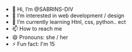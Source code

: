 - 👋 Hi, I’m @SABRINS-DIV
- 👀 I’m interested in web development / design 
- 🌱 I’m currently learning Htnl, css, python.. ect
- 📫 How to reach me 
- 😄 Pronouns: she / her
- ⚡ Fun fact: I'm 15
